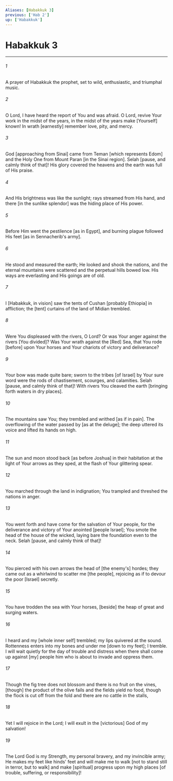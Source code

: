 ```yaml
---
Aliases: [Habakkuk 3]
previous: ['Hab 2']
up: ['Habakkuk']
---
```

# Habakkuk 3

***


###### 1 


A prayer of Habakkuk the prophet, set to wild, enthusiastic, and triumphal music. 


###### 2 


O Lord, I have heard the report of You and was afraid. O Lord, revive Your work in the midst of the years, in the midst of the years make [Yourself] known! In wrath [earnestly] remember love, pity, and mercy. 


###### 3 


God [approaching from Sinai] came from Teman [which represents Edom] and the Holy One from Mount Paran [in the Sinai region]. Selah [pause, and calmly think of that]! His glory covered the heavens and the earth was full of His praise. 


###### 4 


And His brightness was like the sunlight; rays streamed from His hand, and there [in the sunlike splendor] was the hiding place of His power. 


###### 5 


Before Him went the pestilence [as in Egypt], and burning plague followed His feet [as in Sennacherib's army]. 


###### 6 


He stood and measured the earth; He looked and shook the nations, and the eternal mountains were scattered and the perpetual hills bowed low. His ways are everlasting and His goings are of old. 


###### 7 


I [Habakkuk, in vision] saw the tents of Cushan [probably Ethiopia] in affliction; the [tent] curtains of the land of Midian trembled. 


###### 8 


Were You displeased with the rivers, O Lord? Or was Your anger against the rivers [You divided]? Was Your wrath against the [Red] Sea, that You rode [before] upon Your horses and Your chariots of victory and deliverance? 


###### 9 


Your bow was made quite bare; sworn to the tribes [of Israel] by Your sure word were the rods of chastisement, scourges, and calamities. Selah [pause, and calmly think of that]! With rivers You cleaved the earth [bringing forth waters in dry places]. 


###### 10 


The mountains saw You; they trembled and writhed [as if in pain]. The overflowing of the water passed by [as at the deluge]; the deep uttered its voice and lifted its hands on high. 


###### 11 


The sun and moon stood back [as before Joshua] in their habitation at the light of Your arrows as they sped, at the flash of Your glittering spear. 


###### 12 


You marched through the land in indignation; You trampled and threshed the nations in anger. 


###### 13 


You went forth and have come for the salvation of Your people, for the deliverance and victory of Your anointed [people Israel]; You smote the head of the house of the wicked, laying bare the foundation even to the neck. Selah [pause, and calmly think of that]! 


###### 14 


You pierced with his own arrows the head of [the enemy's] hordes; they came out as a whirlwind to scatter me [the people], rejoicing as if to devour the poor [Israel] secretly. 


###### 15 


You have trodden the sea with Your horses, [beside] the heap of great and surging waters. 


###### 16 


I heard and my [whole inner self] trembled; my lips quivered at the sound. Rottenness enters into my bones and under me [down to my feet]; I tremble. I will wait quietly for the day of trouble and distress when there shall come up against [my] people him who is about to invade and oppress them. 


###### 17 


Though the fig tree does not blossom and there is no fruit on the vines, [though] the product of the olive fails and the fields yield no food, though the flock is cut off from the fold and there are no cattle in the stalls, 


###### 18 


Yet I will rejoice in the Lord; I will exult in the [victorious] God of my salvation! 


###### 19 


The Lord God is my Strength, my personal bravery, and my invincible army; He makes my feet like hinds' feet and will make me to walk [not to stand still in terror, but to walk] and make [spiritual] progress upon my high places [of trouble, suffering, or responsibility]!
